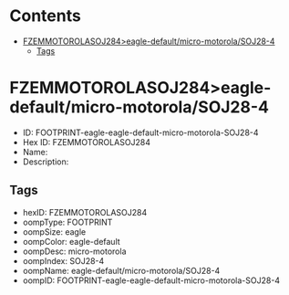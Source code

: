 



Contents
========

* [FZEMMOTOROLASOJ284>eagle-default/micro-motorola/SOJ28-4](#fzemmotorolasoj284eagle-defaultmicro-motorolasoj28-4)
	* [Tags](#tags)

# FZEMMOTOROLASOJ284>eagle-default/micro-motorola/SOJ28-4

- ID: FOOTPRINT-eagle-eagle-default-micro-motorola-SOJ28-4
- Hex ID: FZEMMOTOROLASOJ284
- Name: 
- Description: 

## Tags

- hexID: FZEMMOTOROLASOJ284
- oompType: FOOTPRINT
- oompSize: eagle
- oompColor: eagle-default
- oompDesc: micro-motorola
- oompIndex: SOJ28-4
- oompName: eagle-default/micro-motorola/SOJ28-4
- oompID: FOOTPRINT-eagle-eagle-default-micro-motorola-SOJ28-4

